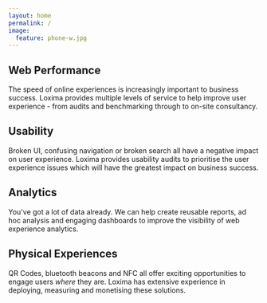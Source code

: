 ```yaml
---
layout: home
permalink: /
image:
  feature: phone-w.jpg
---
```


<div class="tiles">

<div class="tile">
  <h2 class="post-title">Web Performance</h2>
  <p class="post-excerpt">The speed of online experiences is increasingly important to business success. Loxima provides multiple levels of service to help improve user experience - from audits and benchmarking through to on-site consultancy.</p>
</div><!-- /.tile -->

<div class="tile">
  <h2 class="post-title">Usability</h2>
  <p class="post-excerpt">Broken UI, confusing navigation or broken search all have a negative impact on user experience. Loxima provides usability audits to prioritise the user experience issues which will have the greatest impact on business success.</p>
</div><!-- /.tile -->
</div>
<div class="tiles">
<div class="tile">
  <h2 class="post-title">Analytics</h2>
  <p class="post-excerpt">You've got a lot of data already. We can help create reusable reports, ad hoc analysis and engaging dashboards to improve the visibility of web experience analytics.</p>
</div><!-- /.tile -->
<div class="tile">
  <h2 class="post-title">Physical Experiences</h2>
  <p class="post-excerpt">QR Codes, bluetooth beacons and NFC all offer exciting opportunities to engage users <em>where</em> they are. Loxima has extensive experience in deploying, measuring and monetising these solutions.</p>
</div><!-- /.tile -->

</div><!-- /.tiles -->
